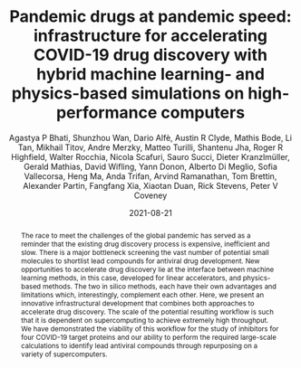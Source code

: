 ---
title: "Pandemic drugs at pandemic speed: infrastructure for accelerating COVID-19 drug discovery with hybrid machine learning- and physics-based simulations on high-performance computers"
collection: publications
permalink: /publications/bhati2021pandemic
date: 2021-08-21
type: pub
author: "Agastya P Bhati, Shunzhou Wan, Dario Alfè, Austin R Clyde, Mathis Bode, Li Tan, Mikhail Titov, Andre Merzky, Matteo Turilli, Shantenu Jha, Roger R Highfield, Walter Rocchia, Nicola Scafuri, Sauro Succi, Dieter Kranzlmüller, Gerald Mathias, David Wifling, Yann Donon, Alberto Di Meglio, Sofia Vallecorsa, Heng Ma, Anda Trifan, Arvind Ramanathan, Tom Brettin, Alexander Partin, Fangfang Xia, Xiaotan Duan, Rick Stevens, Peter V Coveney"
venue: " Interface Focus"
paperurl: https://pubmed.ncbi.nlm.nih.gov/34956592/
abstract: "The race to meet the challenges of the global pandemic has served as a reminder that the existing drug discovery process is expensive, inefficient and slow. There is a major bottleneck screening the vast number of potential small molecules to shortlist lead compounds for antiviral drug development. New opportunities to accelerate drug discovery lie at the interface between machine learning methods, in this case, developed for linear accelerators, and physics-based methods. The two in silico methods, each have their own advantages and limitations which, interestingly, complement each other. Here, we present an innovative infrastructural development that combines both approaches to accelerate drug discovery. The scale of the potential resulting workflow is such that it is dependent on supercomputing to achieve extremely high throughput. We have demonstrated the viability of this workflow for the study of inhibitors for four COVID-19 target proteins and our ability to perform the required large-scale calculations to identify lead antiviral compounds through repurposing on a variety of supercomputers."
---